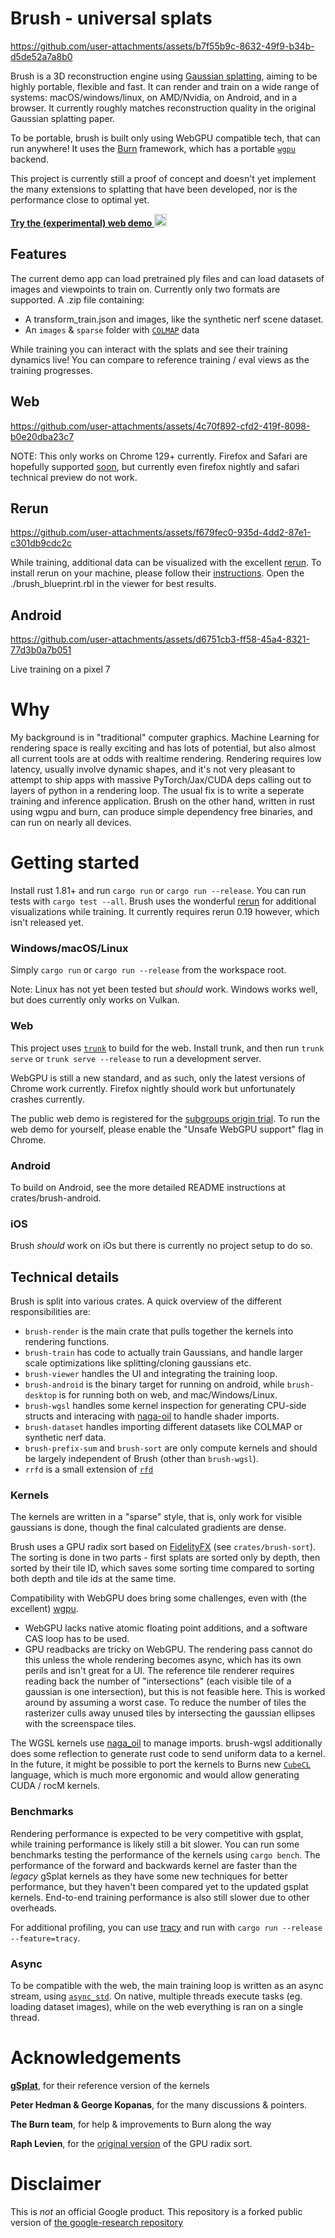 # Brush - universal splats

https://github.com/user-attachments/assets/b7f55b9c-8632-49f9-b34b-d5de52a7a8b0

Brush is a 3D reconstruction engine using [Gaussian splatting](https://repo-sam.inria.fr/fungraph/3d-gaussian-splatting/), aiming to be highly portable, flexible and fast. It can render and train on a wide range of systems: macOS/windows/linux, on AMD/Nvidia, on Android, and in a browser. It currently roughly matches reconstruction quality in the original Gaussian splatting paper.

To be portable, brush is built only using WebGPU compatible tech, that can run anywhere! It uses the [Burn](https://github.com/tracel-ai/burn) framework, which has a portable [`wgpu`](https://github.com/gfx-rs/wgpu) backend.

This project is currently still a proof of concept and doesn't yet implement the many extensions to splatting that have been developed, nor is the performance close to optimal yet.

[**Try the (experimental) web demo** <img src="https://cdn-icons-png.flaticon.com/256/888/888846.png" alt="chrome logo" width="20"/>
](https://arthurbrussee.github.io/brush-demo)

## Features

The current demo app can load pretrained ply files and can load datasets of images and viewpoints to train on. Currently only two formats are supported. A .zip file containing:
- A transform_train.json and images, like the synthetic nerf scene dataset.
- An `images` & `sparse` folder with [`COLMAP`](https://github.com/colmap/colmap) data

While training you can interact with the splats and see their training dynamics live! You can compare to reference training / eval views as the training progresses.

## Web

https://github.com/user-attachments/assets/4c70f892-cfd2-419f-8098-b0e20dba23c7

NOTE: This only works on Chrome 129+ currently. Firefox and Safari are hopefully supported [soon](https://caniuse.com/webgpu), but currently even firefox nightly and safari technical preview do not work.

## Rerun

https://github.com/user-attachments/assets/f679fec0-935d-4dd2-87e1-c301db9cdc2c

While training, additional data can be visualized with the excellent [rerun](https://rerun.io/). To install rerun on your machine, please follow their [instructions](https://rerun.io/docs/getting-started/installing-viewer). Open the ./brush_blueprint.rbl in the viewer for best results.

## Android

https://github.com/user-attachments/assets/d6751cb3-ff58-45a4-8321-77d3b0a7b051

Live training on a pixel 7

# Why

My background is in "traditional" computer graphics. Machine Learning for rendering space is really exciting and has lots of potential, but also almost all current tools are at odds with realtime rendering. Rendering requires low latency, usually involve dynamic shapes, and it's not very pleasant to attempt to ship apps with massive PyTorch/Jax/CUDA deps calling out to layers of python in a rendering loop. The usual fix is to write a seperate training and inference application. Brush on the other hand, written in rust using wgpu and burn, can produce simple dependency free binaries, and can run on nearly all devices.

# Getting started
Install rust 1.81+ and run `cargo run` or `cargo run --release`. You can run tests with `cargo test --all`. Brush uses the wonderful [rerun](rerun.io) for additional visualizations while training.
It currently requires rerun 0.19 however, which isn't released yet.

### Windows/macOS/Linux
Simply `cargo run` or `cargo run --release` from the workspace root.

Note: Linux has not yet been tested but *should* work. Windows works well, but does currently only works on Vulkan.

### Web
This project uses [`trunk`](https://github.com/trunk-rs/trunk) to build for the web. Install trunk, and then run `trunk serve` or `trunk serve --release` to run a development server.

WebGPU is still a new standard, and as such, only the latest versions of Chrome work currently. Firefox nightly should work but unfortunately crashes currently.

The public web demo is registered for the [subgroups origin trial](https://chromestatus.com/feature/5126409856221184). To run the web demo for yourself, please enable the "Unsafe WebGPU support" flag in Chrome.

### Android
To build on Android, see the more detailed README instructions at crates/brush-android.

### iOS
Brush *should* work on iOs but there is currently no project setup to do so.

## Technical details

Brush is split into various crates. A quick overview of the different responsibilities are:

- `brush-render` is the main crate that pulls together the kernels into rendering functions.
- `brush-train` has code to actually train Gaussians, and handle larger scale optimizations like splitting/cloning gaussians etc.
- `brush-viewer` handles the UI and integrating the training loop.
- `brush-android` is the binary target for running on android, while `brush-desktop` is for running both on web, and mac/Windows/Linux.
- `brush-wgsl` handles some kernel inspection for generating CPU-side structs and interacing with [naga-oil](https://github.com/bevyengine/naga_oil) to handle shader imports.
- `brush-dataset` handles importing different datasets like COLMAP or synthetic nerf data.
- `brush-prefix-sum` and `brush-sort` are only compute kernels and should be largely independent of Brush (other than `brush-wgsl`).
- `rrfd` is a small extension of [`rfd`](https://github.com/PolyMeilex/rfd)

### Kernels

The kernels are written in a "sparse" style, that is, only work for visible gaussians is done, though the final calculated gradients are dense.

Brush uses a GPU radix sort based on [FidelityFX](https://www.amd.com/en/products/graphics/technologies/fidelityfx.html) (see `crates/brush-sort`). The sorting is done in two parts - first splats are sorted only by depth, then sorted by their tile ID, which saves some sorting time compared to sorting both depth and tile ids at the same time.

Compatibility with WebGPU does bring some challenges, even with (the excellent) [wgpu](https://github.com/gfx-rs/wgpu).
- WebGPU lacks native atomic floating point additions, and a software CAS loop has to be used.
- GPU readbacks are tricky on WebGPU. The rendering pass cannot do this unless the whole rendering becomes async, which has its own perils and isn't great for a UI. The reference tile renderer requires reading back the number of "intersections" (each visible tile of a gaussian is one intersection), but this is not feasible here. This is worked around by assuming a worst case. To reduce the number of tiles the rasterizer culls away unused tiles by intersecting the gaussian ellipses with the screenspace tiles.

The WGSL kernels use [naga_oil](https://github.com/bevyengine/naga_oil) to manage imports. brush-wgsl additionally does some reflection to generate rust code to send uniform data to a kernel. In the future, it might be possible to port the kernels to Burns new [`CubeCL`](https://github.com/tracel-ai/cubecl) language, which is much more ergonomic and would allow generating CUDA / rocM kernels.

### Benchmarks

Rendering performance is expected to be very competitive with gsplat, while training performance is likely still a bit slower. You can run some benchmarks testing the performance of the kernels using `cargo bench`. The performance of the forward and backwards kernel are faster than the _legacy_ gSplat kernels as they have some new techniques for better performance, but they haven't been compared yet to the updated gsplat kernels. End-to-end training performance is also still slower due to other overheads.

For additional profiling, you can use [tracy](https://github.com/wolfpld/tracy) and run with `cargo run --release --feature=tracy`.

### Async

To be compatible with the web, the main training loop is written as an async stream, using [`async_std`](https://github.com/async-rs/async-std). On native, multiple threads execute tasks (eg. loading dataset images), while on the web everything is ran on a single thread.

# Acknowledgements

[**gSplat**](https://github.com/nerfstudio-project/gsplat), for their reference version of the kernels

**Peter Hedman & George Kopanas**, for the many discussions & pointers.

**The Burn team**, for help & improvements to Burn along the way

**Raph Levien**, for the [original version](https://github.com/googlefonts/compute-shader-101/pull/31) of the GPU radix sort.

# Disclaimer

This is *not* an official Google product. This repository is a forked public version of [the google-research repository](https://github.com/google-research/google-research/tree/master/brush_splat)
